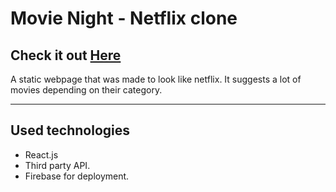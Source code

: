 # Movie Night - Netflix clone
## Check it out [Here](https://movie-night-2a0f5.firebaseapp.com/)
A static webpage that was made to look like netflix. It suggests a lot of movies depending on their category.

---
## Used technologies
- React.js
- Third party API.
- Firebase for deployment.